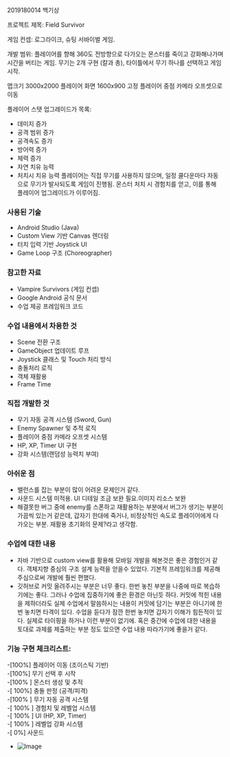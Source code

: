 2019180014 백기상

프로젝트 제목: Field Survivor

게임 컨셉: 로그라이크, 슈팅 서바이벌 게임.

개발 범위:
플레이어를 향해 360도 전방향으로 다가오는 몬스터를 죽이고 강화해나가며 시간을 버티는 게임.
무기는 2개 구현 (칼과 총), 타이틀에서 무기 하나를 선택하고 게임 시작.

맵크기 3000x2000
플레이어 화면 1600x900 고정
플레이어 중점 카메라 오프셋으로 이동 

플레이어 스탯 업그레이드가 목록:
- 데미지 증가
- 공격 범위 증가
- 공격속도 증가
- 방어력 증가
- 체력 증가
- 자연 치유 능력
- 처치시 치유 능력
플레이어는 직접 무기를 사용하지 않으며, 일정 쿨다운마다 자동으로 무기가 발사되도록 게임이 진행됨.
몬스터 처치 시 경험치를 얻고, 이를 통해 플레이어 업그레이드가 이루어짐.

### 사용된 기술
- Android Studio (Java)
- Custom View 기반 Canvas 렌더링
- 터치 입력 기반 Joystick UI
- Game Loop 구조 (Choreographer)

### 참고한 자료
- Vampire Survivors (게임 컨셉)
- Google Android 공식 문서
- 수업 제공 프레임워크 코드

### 수업 내용에서 차용한 것
- Scene 전환 구조
- GameObject 업데이트 루프
- Joystick 클래스 및 Touch 처리 방식
- 충돌처리 로직
- 객체 재활용
- Frame Time 

### 직접 개발한 것
- 무기 자동 공격 시스템 (Sword, Gun)
- Enemy Spawner 및 추적 로직
- 플레이어 중점 카메라 오프셋 시스템
- HP, XP, Timer UI 구현
- 강화 시스템(랜덤성 능력치 부여)

### 아쉬운 점
- 밸런스를 잡는 부분이 많이 어려운 문제인거 같다.
- 사운드 시스템 미적용. UI 디테일 조금 보완 필요.이미지 리소스 보완
- 해결못한 버그 중에 enemy를 스폰하고 재활용하는 부분에서 버그가 생기는 부분이 가끔씩 있는거 같은데, 갑자기 한대에 죽거나, 비정상적인 속도로 플레이어에게 다가오는 부분. 재활용 초기화의 문제?라고 생각함.

### 수업에 대한 내용
- 자바 기반으로 custom view를 활용해 모바일 개발을 해본것은 좋은 경험인거 같다. 객체지향 중심의 구조 설계 능력을 얻을수 있었다. 기본적 프레임워크를 제공해 주심으로써 개발에 훨씬 편했다.
- 깃허브로 커밋 올려주시는 부분은 너무 좋다. 한번 놓친 부분을 나중에 따로 복습하기에는 좋다. 그러나 수업에 집중하기에 좋은 환경은 아닌듯 하다. 커밋에 적힌 내용을 제하더라도 실제 수업에서 말씀하시는 내용이 커밋에 담기는 부분은 아니기에 한번 놓치면 타격이 있다. 수업을 듣다가 잠깐 한번 놓치면 갑자기 이해가 힘든적이 있다. 실제로 타이핑을 하거나 이런 부분이 없기에. 혹은 중간에 수업에 대한 내용을 토대로 과제를 제출하는 부분 정도 있으면 수업 내용 따라가기에 좋을거 같다.


### 기능 구현 체크리스트:

-[10O%] 플레이어 이동 (조이스틱 기반)
<br/>
-[100%] 무기 선택 후 시작
<br/>
-[100% ] 몬스터 생성 및 추적
<br/>
-[ 100%] 충돌 판정 (공격/피격)
<br/>
-[100% ] 무기 자동 공격 시스템
<br/>
-[ 100% ] 경험치 및 레벨업 시스템
<br/>
-[ 100% ] UI (HP, XP, Timer)
<br/>
-[ 100% ] 레벨업 강화 시스템
<br/>
-[ 0%] 사운드
<br/>

- ![Image](https://github.com/user-attachments/assets/d32b30a6-3c15-4b17-ba72-97ed5aae6443)[](url)
